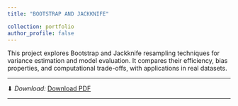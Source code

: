 ```yaml
---
title: "BOOTSTRAP AND JACKKNIFE"

collection: portfolio
author_profile: false
---
```


This project explores Bootstrap and Jackknife resampling techniques for variance estimation and model evaluation. It compares their efficiency, bias properties, and computational trade-offs, with applications in real datasets.

---
⬇ *Download:*
<a href='{{ "/assets/projects/bootstrap-jackknife/Bootstrap-Jackknife.pdf" | relative_url }}' download target="_blank" rel="noopener">Download PDF</a>

---